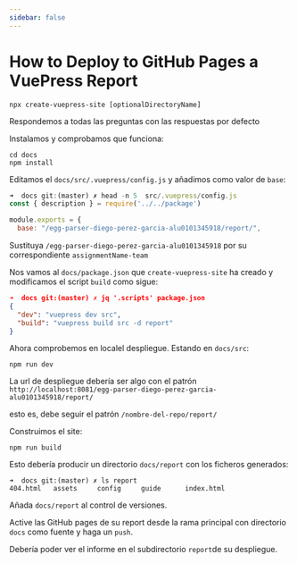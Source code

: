 ```yaml
---
sidebar: false
---
```

# How to Deploy to GitHub Pages a VuePress Report

```
npx create-vuepress-site [optionalDirectoryName]
```

Respondemos a todas las preguntas con las respuestas por defecto

Instalamos y comprobamos que funciona:

```
cd docs
npm install
```

Editamos el `docs/src/.vuepress/config.js` y añadimos como valor de `base`:

```js
➜  docs git:(master) ✗ head -n 5  src/.vuepress/config.js
const { description } = require('../../package')

module.exports = {
  base: "/egg-parser-diego-perez-garcia-alu0101345918/report/",
```

Sustituya `/egg-parser-diego-perez-garcia-alu0101345918` por su correspondiente `assignmentName-team` 

Nos vamos al `docs/package.json` que `create-vuepress-site` ha creado y modificamos el  script `build` como sigue:

```json
➜  docs git:(master) ✗ jq '.scripts' package.json
{
  "dev": "vuepress dev src",
  "build": "vuepress build src -d report"
}
```

Ahora comprobemos en localel despliegue. Estando en `docs/src`:

```
npm run dev
```


La url de despliegue debería ser algo con el patrón 
`http://localhost:8081/egg-parser-diego-perez-garcia-alu0101345918/report/`

esto es, debe seguir el patrón  `/nombre-del-repo/report/`

Construimos el site:

```
npm run build
```

Esto debería producir un directorio `docs/report` con los ficheros generados:

```
➜  docs git:(master) ✗ ls report
404.html   assets     config     guide      index.html
```

Añada `docs/report` al control de versiones.

Active las GitHub pages de su report desde la rama principal con directorio `docs` como fuente y haga un `push`.

Debería poder ver el informe en el subdirectorio `report`de su despliegue.





